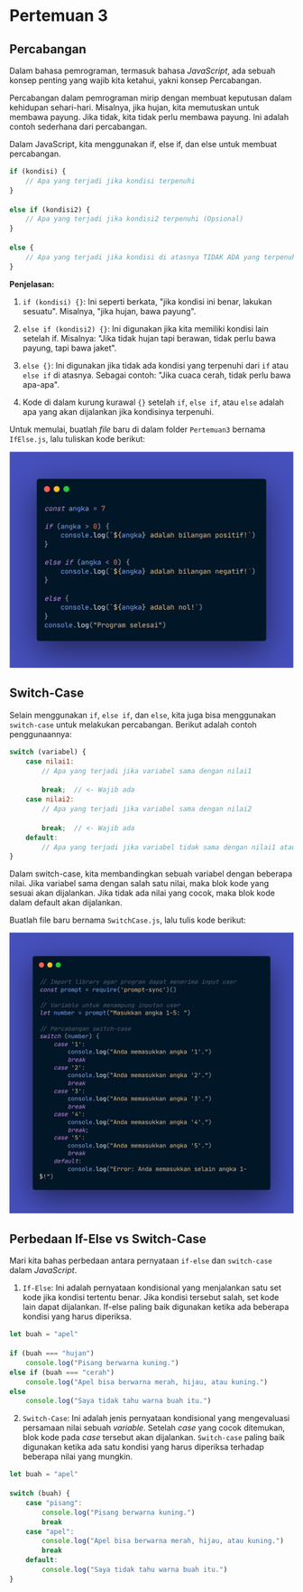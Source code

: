 # Pertemuan 3

## Percabangan

Dalam bahasa pemrograman, termasuk bahasa *JavaScript*, ada sebuah konsep penting yang wajib kita ketahui, yakni konsep Percabangan.

Percabangan dalam pemrograman mirip dengan membuat keputusan dalam kehidupan sehari-hari. Misalnya, jika hujan, kita memutuskan untuk membawa payung. Jika tidak, kita tidak perlu membawa payung. Ini adalah contoh sederhana dari percabangan.

Dalam JavaScript, kita menggunakan if, else if, dan else untuk membuat percabangan.

```JavaScript
if (kondisi) {
    // Apa yang terjadi jika kondisi terpenuhi
}

else if (kondisi2) {
    // Apa yang terjadi jika kondisi2 terpenuhi (Opsional)
}

else {
    // Apa yang terjadi jika kondisi di atasnya TIDAK ADA yang terpenuhi (Opsional)
}
```

**Penjelasan:**

1. `if (kondisi) {}`: Ini seperti berkata, "jika kondisi ini benar, lakukan sesuatu". Misalnya, "jika hujan, bawa payung".

2. `else if (kondisi2) {}`: Ini digunakan jika kita memiliki kondisi lain setelah if. Misalnya: "Jika tidak hujan tapi berawan, tidak perlu bawa payung, tapi bawa jaket".

3. `else {}`: Ini digunakan jika tidak ada kondisi yang terpenuhi dari `if` atau `else if` di atasnya. Sebagai contoh: "Jika cuaca cerah, tidak perlu bawa apa-apa".

4. Kode di dalam kurung kurawal `{}` setelah `if`, `else if`, atau `else` adalah apa yang akan dijalankan jika kondisinya terpenuhi.

Untuk memulai, buatlah *file* baru di dalam folder `Pertemuan3` bernama `IfElse.js`, lalu tuliskan kode berikut:

![img](../../Images/js-3-if.png)


## Switch-Case

Selain menggunakan `if`, `else if`, dan `else`, kita juga bisa menggunakan `switch-case` untuk melakukan percabangan. Berikut adalah contoh penggunaannya:

```JavaScript
switch (variabel) {
    case nilai1:
        // Apa yang terjadi jika variabel sama dengan nilai1

        break;  // <- Wajib ada
    case nilai2:
        // Apa yang terjadi jika variabel sama dengan nilai2

        break;  // <- Wajib ada
    default:
        // Apa yang terjadi jika variabel tidak sama dengan nilai1 atau nilai2
}
```
Dalam switch-case, kita membandingkan sebuah variabel dengan beberapa nilai. Jika variabel sama dengan salah satu nilai, maka blok kode yang sesuai akan dijalankan. Jika tidak ada nilai yang cocok, maka blok kode dalam default akan dijalankan.

Buatlah file baru bernama `SwitchCase.js`, lalu tulis kode berikut:

![img](../../Images/js-3-switch.png)

## Perbedaan If-Else vs Switch-Case

Mari kita bahas perbedaan antara pernyataan `if-else` dan `switch-case` dalam *JavaScript*.

1. `If-Else`: Ini adalah pernyataan kondisional yang menjalankan satu set kode jika kondisi tertentu benar. Jika kondisi tersebut salah, set kode lain dapat dijalankan. If-else paling baik digunakan ketika ada beberapa kondisi yang harus diperiksa.

```JavaScript
let buah = "apel"

if (buah === "hujan")
    console.log("Pisang berwarna kuning.")
else if (buah === "cerah")
    console.log("Apel bisa berwarna merah, hijau, atau kuning.")
else
    console.log("Saya tidak tahu warna buah itu.")
```

2. `Switch-Case`: Ini adalah jenis pernyataan kondisional yang mengevaluasi persamaan nilai sebuah *variable*. Setelah *case* yang cocok ditemukan, blok kode pada *case* tersebut akan dijalankan. `Switch-case` paling baik digunakan ketika ada satu kondisi yang harus diperiksa terhadap beberapa nilai yang mungkin.

```JavaScript
let buah = "apel"

switch (buah) {
    case "pisang":
        console.log("Pisang berwarna kuning.")
        break
    case "apel":
        console.log("Apel bisa berwarna merah, hijau, atau kuning.")
        break
    default:
        console.log("Saya tidak tahu warna buah itu.")
}
```